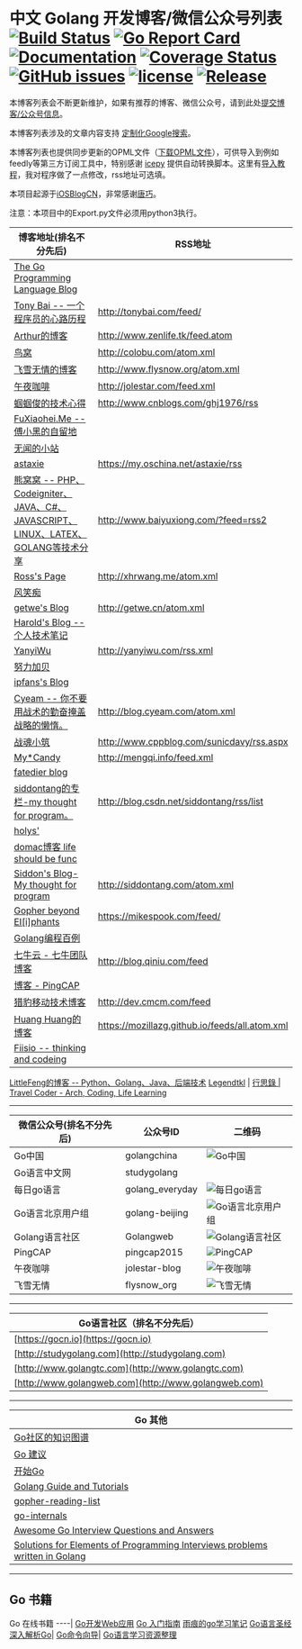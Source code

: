 中文 Golang 开发博客/微信公众号列表
[![Build Status](https://travis-ci.org/yangwenmai/golangBlogCN.svg?branch=master)](https://travis-ci.org/yangwenmai/golangBlogCN) [![Go Report Card](https://goreportcard.com/badge/github.com/yangwenmai/golangBlogCN)](https://goreportcard.com/report/github.com/yangwenmai/golangBlogCN)  [![Documentation](https://godoc.org/github.com/yangwenmai/golangBlogCN?status.svg)](http://godoc.org/github.com/yangwenmai/golangBlogCN) [![Coverage Status](https://coveralls.io/repos/github/yangwenmai/golangBlogCN/badge.svg?branch=master)](https://coveralls.io/github/yangwenmai/golangBlogCN?branch=master) [![GitHub issues](https://img.shields.io/github/issues/yangwenmai/golangBlogCN.svg)](https://github.com/yangwenmai/golangBlogCN/issues) [![license](https://img.shields.io/github/license/yangwenmai/golangBlogCN.svg?maxAge=2592000)](https://github.com/yangwenmai/golangBlogCN/LICENSE) [![Release](https://img.shields.io/github/release/yangwenmai/golangBlogCN.svg?label=Release)](https://github.com/yangwenmai/golangBlogCN/releases)
=========

本博客列表会不断更新维护，如果有推荐的博客、微信公众号，请到此处[提交博客/公众号信息](https://github.com/yangwenmai/golangBlogCN/issues/1)。

本博客列表涉及的文章内容支持 [定制化Google搜索](https://cse.google.com/cse/publicurl?cx=012619441804928271226:u6z4yvp8enm)。

本博客列表也提供同步更新的OPML文件（[下载OPML文件](https://github.com/yangwenmai/golangBlogCN/raw/master/blogcn.opml)），可供导入到例如feedly等第三方订阅工具中，特别感谢 [icepy](https://github.com/icepy) 提供自动转换脚本。这里有[导入教程](http://blog.feedly.com/feedlimport/)，我对程序做了一点修改，rss地址可选填。

本项目起源于[iOSBlogCN](https://github.com/tangqiaoboy/iOSBlogCN)，非常感谢[唐巧](https://github.com/tangqiaoboy/)。

注意：本项目中的Export.py文件必须用python3执行。

博客地址(排名不分先后) | RSS地址
----- | -----
[The Go Programming Language Blog](https://blog.golang.org/)| 
[Tony Bai -- 一个程序员的心路历程](http://tonybai.com/) | <http://tonybai.com/feed/>
[Arthur的博客](http://www.zenlife.tk/index/) | <http://www.zenlife.tk/feed.atom>
[鸟窝](http://colobu.com/) | <http://colobu.com/atom.xml>
[飞雪无情的博客](http://www.flysnow.org) | <http://www.flysnow.org/atom.xml>
[午夜咖啡](http://jolestar.com/) | <http://jolestar.com/feed.xml>
[蝈蝈俊的技术心得](http://www.cnblogs.com/ghj1976/) | <http://www.cnblogs.com/ghj1976/rss>
[FuXiaohei.Me -- 傅小黑的自留地](http://fuxiaohei.me/) | 
[无闻的小站](https://github.com/Unknwon/wuwen.org) | 
[astaxie](https://my.oschina.net/astaxie/blog) | <https://my.oschina.net/astaxie/rss>
[熊窝窝 -- PHP、Codeigniter、JAVA、C#、JAVASCRIPT、LINUX、LATEX、GOLANG等技术分享](http://www.baiyuxiong.com/) | <http://www.baiyuxiong.com/?feed=rss2>
[Ross's Page](http://xhrwang.me/) | <http://xhrwang.me/atom.xml>
[风笑痴](http://lunny.info/) | 
[getwe's Blog](http://getwe.cn/) | <http://getwe.cn/atom.xml>
[Harold's Blog -- 个人技术笔记](http://oikomi.github.io/) | 
[YanyiWu](http://yanyiwu.com/) | <http://yanyiwu.com/rss.xml>
[努力加贝](http://www.nljb.net/) | 
[ipfans's Blog](https://ipfans.github.io/) | 
[Cyeam -- 你不要用战术的勤奋掩盖战略的懒惰。](http://blog.cyeam.com/) | <http://blog.cyeam.com/atom.xml>
[战魂小筑](http://www.cppblog.com/sunicdavy) | <http://www.cppblog.com/sunicdavy/rss.aspx>
[My*Candy](http://mengqi.info/) | <http://mengqi.info/feed.xml>
[fatedier blog](http://blog.fatedier.com) | 
[siddontang的专栏-my thought for program。](http://blog.csdn.net/siddontang) | <http://blog.csdn.net/siddontang/rss/list>
[holys'](http://holys.im) | 
[domac博客 life should be func](http://lihaoquan.me) |
[Siddon's Blog-My thought for program](http://siddonWorldtang.com) | <http://siddontang.com/atom.xml>
[Gopher beyond EI[i]phants](https://mikespook.com/) | <https://mikespook.com/feed/>
[Golang编程百例](https://www.zybuluo.com/Gestapo/note/32082) | 
[七牛云 - 七牛团队博客](http://blog.qiniu.com/) | <http://blog.qiniu.com/feed>
[博客 - PingCAP](https://pingcap.com/bloglist) | 
[猎豹移动技术博客](http://dev.cmcm.com/) | <http://dev.cmcm.com/feed>
[Huang Huang的博客](https://mozillazg.github.io/) | <https://mozillazg.github.io/feeds/all.atom.xml>
[Fiisio -- thinking and codeing](http://fiisio.me) | 
[LittleFeng的博客 -- Python、Golang、Java、后端技术](https://allenwind.github.io)
[Legendtkl](http://legendtkl.com/) | 
[行思錄 | Travel Coder - Arch, Coding, Life Learning](https://liudanking.com)

----

微信公众号(排名不分先后) | 公众号ID | 二维码
----- | ----- | -----
Go中国|golangchina|![Go中国](https://mp.weixin.qq.com/mp/qrcode?scene=10000004&size=102&__biz=MjM5OTcxMzE0MQ==&mid=2653369919&idx=1&sn=7cf1deca13da16a8cd4ba4ecd8ceba8c&send_time=)
Go语言中文网|studygolang|
每日go语言|golang_everyday|![每日go语言](https://mp.weixin.qq.com/mp/qrcode?scene=10000004&size=102&__biz=MzA4MzI2NTU4NA==&mid=2465194512&idx=1&sn=d4dea33e9d93988fe4fbba39d849e9b0&send_time=)
Go语言北京用户组|golang-beijing|![Go语言北京用户组](https://mp.weixin.qq.com/mp/qrcode?scene=10000004&size=102&__biz=MzIzMjA5OTc3OQ==&mid=2652941809&idx=1&sn=734374b9030d0a9a9bbc08d5a13e8a13&send_time=)
Golang语言社区|Golangweb|![Golang语言社区](https://mp.weixin.qq.com/mp/qrcode?scene=10000004&size=102&__biz=MzAxMzc4Mzk1Mw==&mid=2649836890&idx=1&sn=97505941de4f6c51e31f3aea2d806e3a&send_time=)
PingCAP|pingcap2015|![PingCAP](https://mp.weixin.qq.com/mp/qrcode?scene=10000004&size=102&__biz=MzI3NDIxNTQyOQ==&mid=2247484607&idx=1&sn=d2e8374e7ee5ea91387d8d3d8ea69c96&send_time=)
午夜咖啡|jolestar-blog|![午夜咖啡](https://mp.weixin.qq.com/mp/qrcode?scene=10000004&size=102&__biz=MzA4NjgwMDQ0OA==&mid=2652445522&idx=1&sn=36e34036016d3c9fae76173cb9e2c7a7&send_time=)
飞雪无情|flysnow_org|![飞雪无情](https://mp.weixin.qq.com/mp/qrcode?scene=10000004&size=102&__biz=MzI3MjU4Njk3Ng==&mid=2247483751&idx=1&sn=15bf5e8ca24c565819bc07682502266f&send_time=)

----

Go语言社区（排名不分先后）|
----|
[https://gocn.io](https://gocn.io)|
[http://studygolang.com](http://studygolang.com)|
[http://www.golangtc.com](http://www.golangtc.com)|
[http://www.golangweb.com](http://www.golangweb.com)|

----

Go 其他|
----|
[Go社区的知识图谱](https://github.com/gocn/knowledge)|
[Go 建议](https://github.com/cristaloleg/go-advices)|
[开始Go](https://github.com/alco/gostart)|
[Golang Guide and Tutorials](https://github.com/hacking-code/golang-tutorials)|
[gopher-reading-list](https://github.com/enocom/gopher-reading-list)|
[go-internals](https://github.com/teh-cmc/go-internals)|
[Awesome Go Interview Questions and Answers](https://github.com/goquiz/goquiz.github.io)|
[Solutions for Elements of Programming Interviews problems written in Golang](https://github.com/mrekucci/epi)|

----

## Go 书籍

Go 在线书籍
----|
[Go开发Web应用](https://github.com/astaxie/build-web-application-with-golang)
[Go 入门指南](https://github.com/Unknwon/the-way-to-go_ZH_CN)
[雨痕的go学习笔记](https://github.com/qyuhen/book)
[Go语言圣经](https://www.gitbook.com/book/wizardforcel/gopl-zh/details)
[深入解析Go](https://www.gitbook.com/book/tiancaiamao/go-internals/details)|
[Go命令向导](https://github.com/hyper0x/go_command_tutorial)|
[Go语言学习资源整理](https://zhuanlan.zhihu.com/p/25493806)

